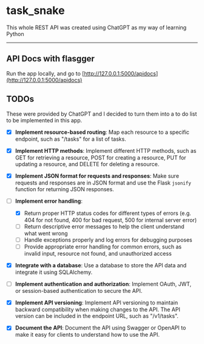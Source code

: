 # task_snake

This whole REST API was created using ChatGPT as my way of learning Python

---

## API Docs with flasgger

Run the app locally, and go to [http://127.0.0.1:5000/apidocs](http://127.0.0.1:5000/apidocs)

## TODOs

These were provided by ChatGPT and I decided to turn them into a to do list to be implemented in this app.

- [x] **Implement resource-based routing**: Map each resource to a specific endpoint, such as "/tasks" for a list of tasks.
- [x] **Implement HTTP methods**: Implement different HTTP methods, such as GET for retrieving a resource, POST for creating a resource, PUT for updating a resource, and DELETE for deleting a resource.
- [x] **Implement JSON format for requests and responses**: Make sure requests and responses are in JSON format and use the Flask `jsonify` function for returning JSON responses.
- [ ] **Implement error handling**:
    - [x] Return proper HTTP status codes for different types of errors (e.g. 404 for not found, 400 for bad request, 500 for internal server error)
    - [ ] Return descriptive error messages to help the client understand what went wrong
    - [ ] Handle exceptions properly and log errors for debugging purposes
    - [ ] Provide appropriate error handling for common errors, such as invalid input, resource not found, and unauthorized access
- [x] **Integrate with a database**: Use a database to store the API data and integrate it using SQLAlchemy.
- [ ] **Implement authentication and authorization**: Implement OAuth, JWT, or session-based authentication to secure the API.
- [x] **Implement API versioning**: Implement API versioning to maintain backward compatibility when making changes to the API. The API version can be included in the endpoint URL, such as "/v1/tasks".
- [x] **Document the API**: Document the API using Swagger or OpenAPI to make it easy for clients to understand how to use the API.


